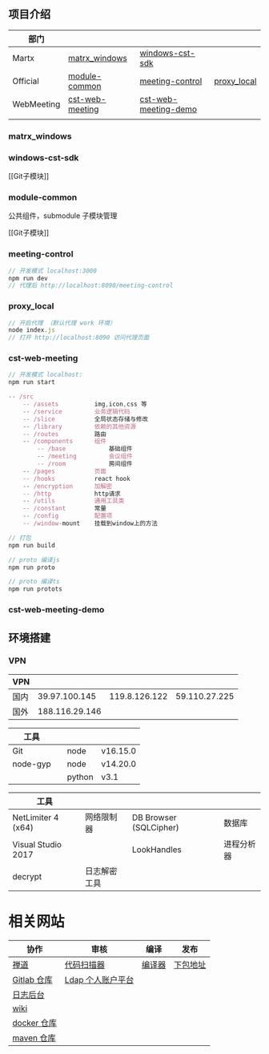 ## 项目介绍

| 部门       |                      |                           |                  |
| ---------- | -------------------- | ------------------------- | ---------------- |
| Martx      | [matrx_windows][1]   | [windows-cst-sdk][2]      |                  |
| Official   | [module-common][3]   | [meeting-control][4]      | [proxy_local][5] |
| WebMeeting | [cst-web-meeting][6] | [cst-web-meeting-demo][7] |                  |
|            |                      |                           |                  |

### matrx_windows

### windows-cst-sdk

[[Git子模块]]

### module-common

公共组件，submodule 子模块管理

[[Git子模块]]

### meeting-control

```js
// 开发模式 localhost:3000
npm run dev
// 代理后 http://localhost:8090/meeting-control
```

### proxy_local

```js
// 开启代理 （默认代理 work 环境）
node index.js
// 打开 http://localhost:8090 访问代理页面
```

### cst-web-meeting

```js
// 开发模式 localhost:
npm run start

-- /src
	-- /assets          img,icon,css 等
	-- /service         业务逻辑代码
	-- /slice           全局状态存储与修改
	-- /library         依赖的其他资源
	-- /routes          路由
	-- /components      组件
		-- /base            基础组件
		-- /meeting         会议组件
		-- /room            房间组件
	-- /pages           页面
	-- /hooks           react hook
	-- /encryption      加解密
	-- /http            http请求
	-- /utils           通用工具类
	-- /constant        常量
	-- /config          配置项
	-- /window-mount    挂载到window上的方法
```

```js
// 打包
npm run build

// proto 编译js
npm run proto

// proto 编译ts
npm run protots
```

### cst-web-meeting-demo

## 环境搭建

### VPN

| VPN  |                |               |               |
| ---- | -------------- | ------------- | ------------- |
| 国内 | 39.97.100.145  | 119.8.126.122 | 59.110.27.225 |
| 国外 | 188.116.29.146 |               |               |

| 工具     |     |        |          |
| -------- | --- | ------ | -------- |
| Git      |     | node   | v16.15.0 |
| node-gyp |     | node   | v14.20.0 |
|          |     | python | v3.1     |

| 工具               |              |                        |            |
| ------------------ | ------------ | ---------------------- | ---------- |
| NetLimiter 4 (x64) | 网络限制器   | DB Browser (SQLCipher) | 数据库     |
| Visual Studio 2017 |              | LookHandles            | 进程分析器 |
| decrypt            | 日志解密工具 |                        |            |

# 相关网站

| 协作              | 审核                    | 编译         | 发布           |
| ----------------- | ----------------------- | ------------ | -------------- |
| [禅道][9]         | [代码扫描器][13]        | [编译器][11] | [下包地址][12] |
| [Gitlab 仓库][8]  | [Ldap 个人账户平台][10] |              |                |
| [日志后台][17]    |                         |              |                |
| [wiki][14]        |                         |              |                |
| [docker 仓库][15] |                         |              |                |
| [maven 仓库][16]  |                         |              |                |

[1]: https://gitlab.corp.matrx.team/frontend/matrx_windows "Matrx"
[2]: https://gitlab.corp.matrx.team/frontend/windows-cst-sdk "CST SDK"
[3]: https://gitlab.corp.matrx.team/web/module-common "公共组件"
[4]: https://gitlab.corp.matrx.team/web/meeting-control "会议管理"
[5]: https://gitlab.corp.matrx.team/web/proxy_local "代理"
[6]: https://gitlab.corp.matrx.team/crystal/cst-web-meeting "Web会议"
[7]: https://gitlab.corp.matrx.team/crystal/cst-web-meeting-demo "Web会议Demo"
[8]: https://gitlab.corp.matrx.team/
[9]: https://chandao.corp.matrx.team/
[10]: https://ipa1.corp.matrx.team/
[11]: https://jenkins-apk.corp.matrx.team/
[12]: https://matrx-app.corp.matrx.team/
[13]: https://sonar.corp.matrx.team/ "SonarQube扫描器"
[14]: https://matrx.atlassian.net/
[15]: https://repo.corp.matrx.team/
[16]: https://repo.corp.matrx.team/
[17]: https://fed.corp.matrx.team/matrx-log/view?type=windows&env=test&isVip=false&time=1652350843240&pageIndex=1&pageSize=50&startDate=&endDate=&enterpriseId=&uid=
